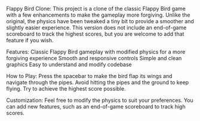 Flappy Bird Clone:
This project is a clone of the classic Flappy Bird game with a few enhancements to make the gameplay more forgiving. Unlike the original, the physics have been tweaked a tiny bit to provide a smoother and slightly easier experience. This version does not include an end-of-game scoreboard to track the highest scores, but you are welcome to add that feature if you wish.

Features:
Classic Flappy Bird gameplay with modified physics for a more forgiving experience
Smooth and responsive controls
Simple and clean graphics
Easy to understand and modify codebase

How to Play:
Press the spacebar to make the bird flap its wings and navigate through the pipes.
Avoid hitting the pipes and the ground to keep flying.
Try to achieve the highest score possible.

Customization:
Feel free to modify the physics to suit your preferences.
You can add new features, such as an end-of-game scoreboard to track high scores.
